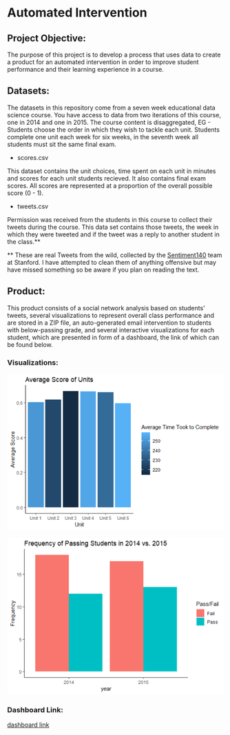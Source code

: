# Automated Intervention

## Project Objective:
 
The purpose of this project is to develop a process that uses data to create a product for an automated intervention in order to improve student performance and their learning experience in a course. 

## Datasets:

The datasets in this repository come from a seven week educational data science course. You have access to data from two iterations of this course, one in 2014 and one in 2015. The course content is disaggregated, EG - Students choose the order in which they wish to tackle each unit. Students complete one unit each week for six weeks, in the seventh week all students must sit the same final exam.

* scores.csv 

This dataset contains the unit choices, time spent on each unit in minutes and scores for each unit     students recieved. It also contains final exam scores. All scores are represented at a proportion of the overall possible score (0 - 1).

* tweets.csv

Permission was received from the students in this course to collect their tweets during the course. This data set contains those tweets, the week in which they were tweeted and if the tweet was a reply to another student in the class.**   

** These are real Tweets from the wild, collected by the [Sentiment140](http://help.sentiment140.com/home) team at Stanford. I have attempted to clean them of anything offensive but may have missed something so be aware if you plan on reading the text.

## Product:
This product consists of a social network analysis based on students' tweets, several visualizations to represent overall class performance and are stored in a ZIP file, an auto-generated email intervention to students with below-passing grade, and several interactive visualizations for each student, which are presented in form of a dashboard, the link of which can be found below. 

### Visualizations:

![Avg score of units](https://github.com/lizarova777/Automated_Intervention_Project/blob/master/Average_Score_of_Units.png)

![Frequency of Passing Students](https://github.com/lizarova777/Automated_Intervention_Project/blob/master/Frequency_of_Passing_Students.png)

### Dashboard Link:

[dashboard link](https://lizarova777.shinyapps.io/Student_Scores/)

